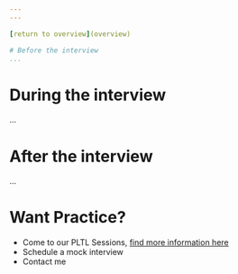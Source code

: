 ```yaml
---
---

[return to overview](overview)

# Before the interview
...
```


# During the interview
...

# After the interview
...

# Want Practice?
* Come to our PLTL Sessions, [find more information here](overview)
* Schedule a mock interview
* Contact me
